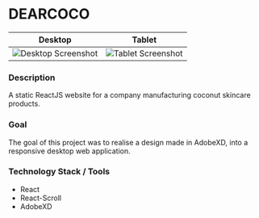# DEARCOCO

Desktop             |  Tablet
:-------------------------:|:-------------------------:
![Desktop Screenshot](https://i.ibb.co/K96Lc22/Screen-Shot-2022-01-15-at-17-41-26.png)  |  ![Tablet Screenshot](https://i.ibb.co/p0jXqfR/Screen-Shot-2022-01-15-at-17-45-22.png)

### Description

A static ReactJS website for a company manufacturing coconut skincare products.

### Goal

The goal of this project was to realise a design made in AdobeXD, into a responsive desktop web application. 

### Technology Stack / Tools

 - React
 - React-Scroll
 - AdobeXD
